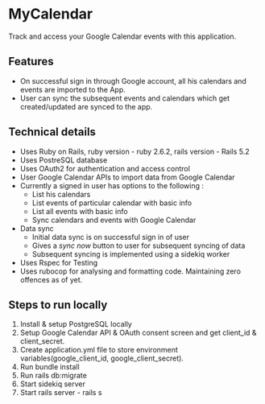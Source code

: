 # MyCalendar

Track and access your Google Calendar events with this application.

## Features
* On successful sign in through Google account, all his calendars and events are imported to the App.
* User can sync the subsequent events and calendars which get created/updated are synced to the app.

## Technical details

* Uses Ruby on Rails, ruby version - ruby 2.6.2, rails version - Rails 5.2
* Uses PostreSQL database
* Uses OAuth2 for authentication and access control
* User Google Calendar APIs to import data from Google Calendar
* Currently a signed in user has options to the following : 
  - List his calendars
  - List events of particular calendar with basic info
  - List all events with basic info
  - Sync calendars and events with Google Calendar
* Data sync
  - Initial data sync is on successful sign in of user
  - Gives a *sync now* button to user for subsequent syncing of data
  - Subsequent syncing is implemented using a sidekiq worker
* Uses Rspec for Testing
* Uses rubocop for analysing and formatting code. Maintaining zero offences as of yet.

## Steps to run locally 

1. Install & setup PostgreSQL locally
2. Setup Google Calendar API & OAuth consent screen and get client_id & client_secret.
3. Create application.yml file to store environment variables(google_client_id, google_client_secret).
4. Run bundle install
5. Run rails db:migrate
6. Start sidekiq server
7. Start rails server - rails s
